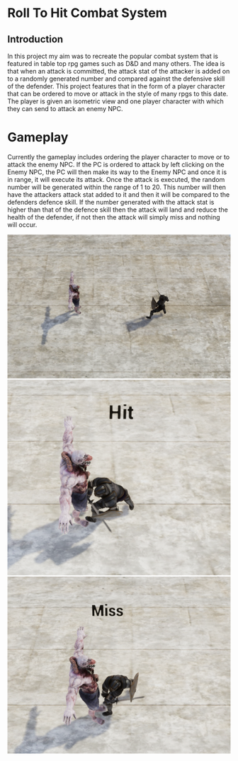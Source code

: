 # Roll To Hit Combat System

## Introduction

In this project my aim was to recreate the popular combat system that is featured in table top rpg games such as D&D and many others. The idea is that when an attack is committed, the attack stat of the attacker is added on to a randomly generated number and compared against the defensive skill of the defender. This project features that in the form of a player character that can be ordered to move or attack in the style of many rpgs to this date. The player is given an isometric view and one player character with which they can send to attack an enemy NPC.

# Gameplay

Currently the gameplay includes ordering the player character to move or to attack the enemy NPC. If the PC is ordered to attack by left clicking on the Enemy NPC, the PC will then make its way to the Enemy NPC and once it is in range, it will execute its attack. Once the attack is executed, the random number will be generated within the range of 1 to 20. This number will then have the attackers attack stat added to it and then it will be compared to the defenders defence skill. If the number generated with the attack stat is higher  than that of the defence skill then the attack will land and reduce the health of the defender, if not then the attack will simply miss and nothing will occur.

![](imgs/RTH.png) ![](imgs/RTH_Hit.png) ![](imgs/RTH_Miss.png)
